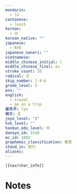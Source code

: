 ```yaml
---
mandarin:
  - lǚ
cantonese:
  - leoi5
korean:
  - 려
korean_native: ""
japanese:
  - RYO
japanese_nanori: ""
vietnamese:
middle_chinese_initial: l
middle_chinese_final: ɨʌ
stroke_count: 10
radical: 方
skip_number: 1-4-6
grade_level: 3
pos: ""
english:
  - travel
  - go on a trip
羅馬字: lyo
韓文: 료
joyo_level: "3"
hsk_level: ""
hanmun_edu_level: 中
danayo_id: 3148
mc_id: 1002
graphemic_classification: 會意
stand_in: 旅行
aliases:
---
```

```meta-bind-embed
[[nav/char_info]]
```

# Notes
